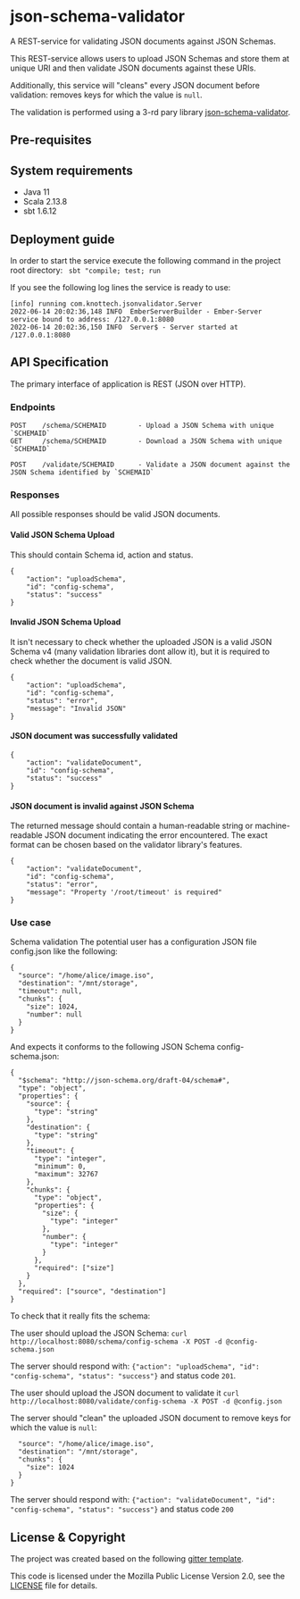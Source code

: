 # json-schema-validator #

A REST-service for validating JSON documents against JSON Schemas.

This REST-service allows users to upload JSON Schemas and store them at unique URI and then validate JSON documents against these URIs.

Additionally, this service will "cleans" every JSON document before validation: removes keys for which the value is `null`.

The validation is performed using a 3-rd pary library [json-schema-validator](https://github.com/java-json-tools/json-schema-validator). 

## Pre-requisites

## System requirements ##

- Java 11
- Scala 2.13.8
- sbt 1.6.12

## Deployment guide ##

In order to start the service execute the following command in the project root directory:
``` sbt "compile; test; run```

If you see the following log lines the service is ready to use:
```
[info] running com.knottech.jsonvalidator.Server 
2022-06-14 20:02:36,148 INFO  EmberServerBuilder - Ember-Server service bound to address: /127.0.0.1:8080
2022-06-14 20:02:36,150 INFO  Server$ - Server started at /127.0.0.1:8080
```


## API Specification ##
The primary interface of application is REST (JSON over HTTP).

### Endpoints  ###
```
POST    /schema/SCHEMAID        - Upload a JSON Schema with unique `SCHEMAID`
GET     /schema/SCHEMAID        - Download a JSON Schema with unique `SCHEMAID`

POST    /validate/SCHEMAID      - Validate a JSON document against the JSON Schema identified by `SCHEMAID`
```
### Responses  ###
All possible responses should be valid JSON documents.

#### Valid JSON Schema Upload ####
This should contain Schema id, action and status.
```
{
    "action": "uploadSchema",
    "id": "config-schema",
    "status": "success"
}
```
#### Invalid JSON Schema Upload ####
It isn't necessary to check whether the uploaded JSON is a valid JSON Schema v4 (many validation libraries dont allow it), but it is required to check whether the document is valid JSON.
```
{
    "action": "uploadSchema",
    "id": "config-schema",
    "status": "error",
    "message": "Invalid JSON"
}
```
#### JSON document was successfully validated ####
```
{
    "action": "validateDocument",
    "id": "config-schema",
    "status": "success"
}
```

#### JSON document is invalid against JSON Schema ####
The returned message should contain a human-readable string or machine-readable JSON document indicating the error encountered. The exact format can be chosen based on the validator library's features.
```
{
    "action": "validateDocument",
    "id": "config-schema",
    "status": "error",
    "message": "Property '/root/timeout' is required"
}
```

### Use case ###
Schema validation
The potential user has a configuration JSON file config.json like the following:
```
{
  "source": "/home/alice/image.iso",
  "destination": "/mnt/storage",
  "timeout": null,
  "chunks": {
    "size": 1024,
    "number": null
  }
}
```
And expects it conforms to the following JSON Schema config-schema.json:
```
{
  "$schema": "http://json-schema.org/draft-04/schema#",
  "type": "object",
  "properties": {
    "source": {
      "type": "string"
    },
    "destination": {
      "type": "string"
    },
    "timeout": {
      "type": "integer",
      "minimum": 0,
      "maximum": 32767
    },
    "chunks": {
      "type": "object",
      "properties": {
        "size": {
          "type": "integer"
        },
        "number": {
          "type": "integer"
        }
      },
      "required": ["size"]
    }
  },
  "required": ["source", "destination"]
}
```

To check that it really fits the schema:

The user should upload the JSON Schema:
 ```curl http://localhost:8080/schema/config-schema -X POST -d @config-schema.json```

The server should respond with:
`{"action": "uploadSchema", "id": "config-schema", "status": "success"}` and status code `201`.

The user should upload the JSON document to validate it
 `curl http://localhost:8080/validate/config-schema -X POST -d @config.json`

The server should "clean" the uploaded JSON document to remove keys for which the value is `null`:
```{
  "source": "/home/alice/image.iso",
  "destination": "/mnt/storage",
  "chunks": {
    "size": 1024
  }
}
```

The server should respond with: `{"action": "validateDocument", "id": "config-schema", "status": "success"}` and status code `200`


## License & Copyright ##

The project was created based on the following [gitter template](https://codeberg.org/wegtam/http4s-app.g8).

This code is licensed under the Mozilla Public License Version 2.0, see the
[LICENSE](LICENSE) file for details.

